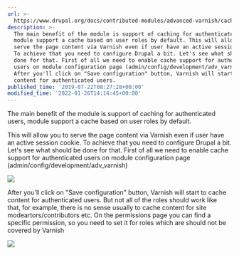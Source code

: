 ```yaml
---
url: >-
  https://www.drupal.org/docs/contributed-modules/advanced-varnish/cache-for-authenticated-users
description: >-
  The main benefit of the module is support of caching for authenticated users,
  module support a cache based on user roles by default. This will allow you to
  serve the page content via Varnish even if user have an active session cookie.
  To achieve that you need to configure Drupal a bit. Let's see what should be
  done for that. First of all we need to enable cache support for authenticated
  users on module configuration page (admin/config/development/adv_varnish)
  After you'll click on "Save configuration" button, Varnish will start to cache
  content for authenticated users.
published_time: '2019-07-22T08:27:28+00:00'
modified_time: '2022-01-26T14:14:45+00:00'
---
```

The main benefit of the module is support of caching for authenticated users, module support a cache based on user roles by default.

This will allow you to serve the page content via Varnish even if user have an active session cookie. To achieve that you need to configure Drupal a bit. Let's see what should be done for that. First of all we need to enable cache support for authenticated users on module configuration page (admin/config/development/adv\_varnish)

![](https://www.drupal.org/files/adv_13.png)

After you'll click on "Save configuration" button, Varnish will start to cache content for authenticated users. But not all of the roles should work like that, for example, there is no sense usually to cache content for site modeartors/contributors etc. On the permissions page you can find a specific permission, so you need to set it for roles which are should not be covered by Varnish

![](https://www.drupal.org/files/adv_14.png)